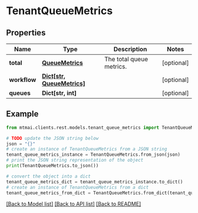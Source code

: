 # TenantQueueMetrics


## Properties

Name | Type | Description | Notes
------------ | ------------- | ------------- | -------------
**total** | [**QueueMetrics**](QueueMetrics.md) | The total queue metrics. | [optional] 
**workflow** | [**Dict[str, QueueMetrics]**](QueueMetrics.md) |  | [optional] 
**queues** | **Dict[str, int]** |  | [optional] 

## Example

```python
from mtmai.clients.rest.models.tenant_queue_metrics import TenantQueueMetrics

# TODO update the JSON string below
json = "{}"
# create an instance of TenantQueueMetrics from a JSON string
tenant_queue_metrics_instance = TenantQueueMetrics.from_json(json)
# print the JSON string representation of the object
print(TenantQueueMetrics.to_json())

# convert the object into a dict
tenant_queue_metrics_dict = tenant_queue_metrics_instance.to_dict()
# create an instance of TenantQueueMetrics from a dict
tenant_queue_metrics_from_dict = TenantQueueMetrics.from_dict(tenant_queue_metrics_dict)
```
[[Back to Model list]](../README.md#documentation-for-models) [[Back to API list]](../README.md#documentation-for-api-endpoints) [[Back to README]](../README.md)


